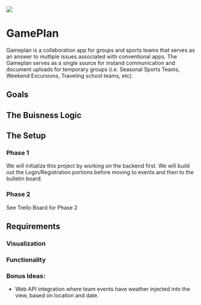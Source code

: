<img class="img-responsive" src="https://images.unsplash.com/photo-1512758017271-d7b84c2113f1?ixlib=rb-1.2.1&auto=format&fit=crop&w=1350&q=80">

# GamePlan

Gameplan is a collaboration app for groups and sports teams that serves as an answer to mutliple issues associated with conventional apps. The Gameplan serves as a single source for instand communication and document uploads for temporary groups (i.e. Seasonal Sports Teams, Weekend Excursions, Traveling school teams, etc).

## Goals


## The Buisness Logic



## The Setup



### Phase 1

We will initialize this project by working on the backend first. We will build out the Login/Registration portions before moving to events and then to the bulletin board.

### Phase 2

See Trello Board for Phase 2

## Requirements

### Visualization



### Functionality



### Bonus Ideas:
- Web API integration where team events have weather injected into the view, based on location and date.
